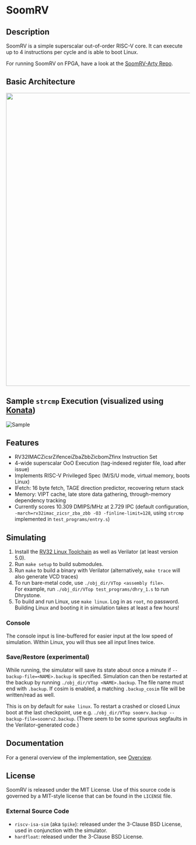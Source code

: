 # SoomRV
## Description
SoomRV is a simple superscalar out-of-order RISC-V core. It can execute up to 4 instructions per cycle and is able to boot Linux.

For running SoomRV on FPGA, have a look at the [SoomRV-Arty Repo](https://github.com/mathis-s/SoomRV-Arty).
## Basic Architecture
<img src="https://github.com/mathis-s/SoomRV/assets/39701487/908afb93-b8b7-4bad-80b5-7cc20fa375cf.png" width="800" />

## Sample `strcmp` Execution (visualized using [Konata](https://github.com/shioyadan/Konata))
![Sample](https://user-images.githubusercontent.com/39701487/229142050-121ed8de-ae9b-4b49-b332-f6c7b5281daf.png)

## Features
- RV32IMACZicsrZifenceiZbaZbbZicbomZfinx Instruction Set
- 4-wide superscalar OoO Execution (tag-indexed register file, load after issue)
- Implements RISC-V Privileged Spec (M/S/U mode, virtual memory, boots Linux)
- IFetch: 16 byte fetch, TAGE direction predictor, recovering return stack
- Memory: VIPT cache, late store data gathering, through-memory dependency tracking
- Currently scores 10.309 DMIPS/MHz at 2.729 IPC (default configuration, `-march=rv32imac_zicsr_zba_zbb -O3 -finline-limit=128`, using `strcmp` implemented in `test_programs/entry.s`)

## Simulating
1. Install the [RV32 Linux Toolchain](https://github.com/riscv-collab/riscv-gnu-toolchain) as well as Verilator (at least version 5.0).
2. Run `make setup` to build submodules.
3. Run `make` to build a binary with Verilator (alternatively, `make trace` will also generate VCD traces)
4. To run bare-metal code, use `./obj_dir/VTop <assembly file>`.  
For example, run `./obj_dir/VTop test_programs/dhry_1.s` to run Dhrystone.
5. To build and run Linux, use `make linux`. Log in as `root`, no password.  
Building Linux and booting it in simulation takes at least a few hours!

### Console
The console input is line-buffered for easier input at the low speed of simulation. Within Linux,
you will thus see all input lines twice.

### Save/Restore (experimental)
While running, the simulator will save its state about once a minute if 
`--backup-file=<NAME>.backup` is specified. Simulation can then be restarted
at the backup by running `./obj_dir/VTop <NAME>.backup`. The file name must
end with `.backup`. If cosim is enabled, a matching `.backup_cosim` file will
be written/read as well.

This is on by default for `make linux`. To restart a crashed or closed Linux boot
at the last checkpoint, use e.g. `./obj_dir/VTop soomrv.backup --backup-file=soomrv2.backup`.
(There seem to be some spurious segfaults in the Verilator-generated code.)

## Documentation
For a general overview of the implementation, see [Overview](docs/Overview.md).

## License
SoomRV is released under the MIT License. Use of this source code is governed by a MIT-style license that can be found in the `LICENSE` file.

### External Source Code
* `riscv-isa-sim` (aka `Spike`): released under the 3-Clause BSD License, used in conjunction with the simulator.
* `hardfloat`: released under the 3-Clause BSD License.
